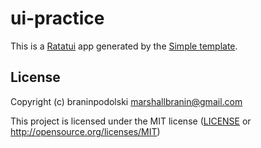 # ui-practice

This is a [Ratatui] app generated by the [Simple template].

[Ratatui]: https://ratatui.rs
[Simple Template]: https://github.com/ratatui/templates/tree/main/simple

## License

Copyright (c) braninpodolski <marshallbranin@gmail.com>

This project is licensed under the MIT license ([LICENSE] or <http://opensource.org/licenses/MIT>)

[LICENSE]: ./LICENSE
